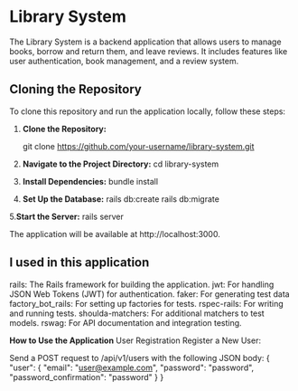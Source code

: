 # Library System

The Library System is a backend application that allows users to manage books, borrow and return them, and leave reviews. It includes features like user authentication, book management, and a review system.

## Cloning the Repository

To clone this repository and run the application locally, follow these steps:

1. **Clone the Repository:**

   git clone https://github.com/your-username/library-system.git

2. **Navigate to the Project Directory:**
   cd library-system
3. **Install Dependencies:**
  bundle install
4. **Set Up the Database:**
   rails db:create
  rails db:migrate

5.**Start the Server:**
  rails server

The application will be available at http://localhost:3000.

## I used in this application
rails: The Rails framework for building the application.
jwt: For handling JSON Web Tokens (JWT) for authentication.
faker: For generating test data
factory_bot_rails: For setting up factories for tests.
rspec-rails: For writing and running tests.
shoulda-matchers: For additional matchers to test models.
rswag: For API documentation and integration testing.

**How to Use the Application**
User Registration
Register a New User:

Send a POST request to /api/v1/users with the following JSON body:
{
  "user": {
    "email": "user@example.com",
    "password": "password",
    "password_confirmation": "password"
  }
}

   

